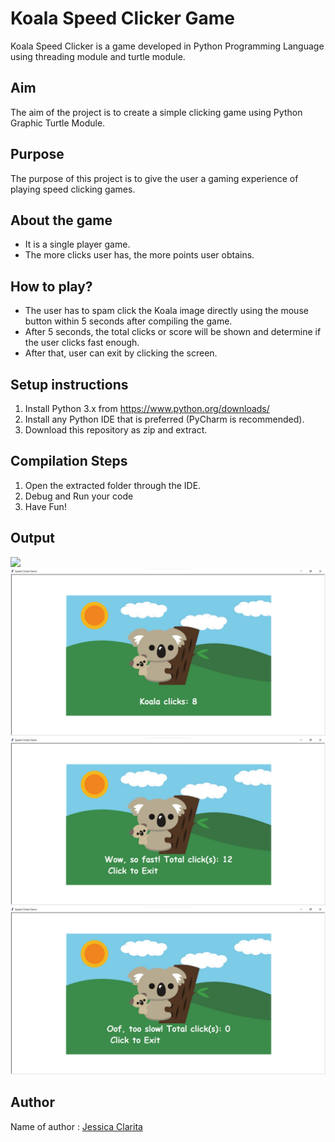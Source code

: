 # Koala Speed Clicker Game 
Koala Speed Clicker is a game developed in Python Programming Language using threading module and turtle module.

## Aim
The aim of the project is to create a simple clicking game using Python Graphic Turtle Module.

## Purpose
The purpose of this project is to give the user a gaming experience of playing speed clicking games. 

## About the game
* It is a single player game.
* The more clicks user has, the more points user obtains.

## How to play? 
* The user has to spam click the Koala image directly using the mouse button within 5 seconds after compiling the game.
* After 5 seconds, the total clicks or score will be shown and determine if the user clicks fast enough.
* After that, user can exit by clicking the screen.

## Setup instructions
1. Install Python 3.x from https://www.python.org/downloads/
2. Install any Python IDE that is preferred (PyCharm is recommended).
3. Download this repository as zip and extract.

## Compilation Steps
1. Open the extracted folder through the IDE.
2. Debug and Run your code
3. Have Fun!

## Output
<img src="Images/output1.png">
<img src="Images/output2.png">
<img src="Images/output3.png">
<img src="Images/output4.png">

## Author
Name of author : [Jessica Clarita](https://github.com/jessicaclarita)